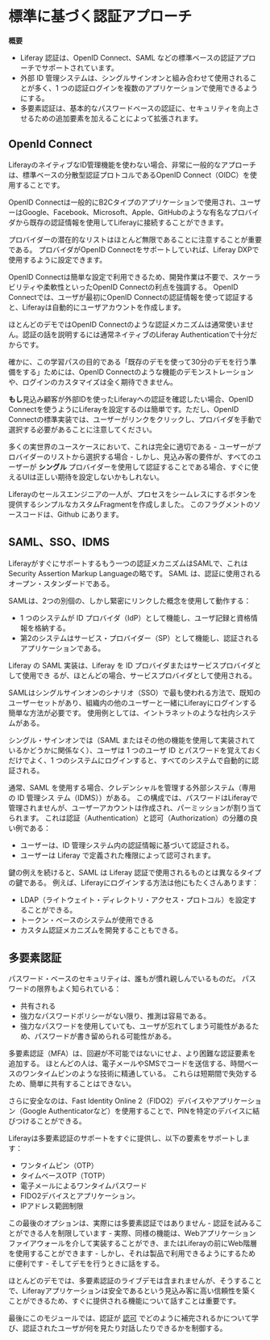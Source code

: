 # 標準に基づく認証アプローチ

**概要**

* Liferay 認証は、OpenID Connect、SAML などの標準ベースの認証アプローチでサポートされています。
* 外部 ID 管理システムは、シングルサインオンと組み合わせて使用されることが多く、1 つの認証ログインを複数のアプリケーションで使用できるようにする。
* 多要素認証は、基本的なパスワードベースの認証に、セキュリティを向上させるための追加要素を加えることによって拡張されます。

## OpenId Connect

LiferayのネイティブなID管理機能を使わない場合、非常に一般的なアプローチは、標準ベースの分散型認証プロトコルであるOpenID Connect（OIDC）を使用することです。

OpenID Connectは一般的にB2Cタイプのアプリケーションで使用され、ユーザーはGoogle、Facebook、Microsoft、Apple、GitHubのような有名なプロバイダから既存の認証情報を使用してLiferayに接続することができます。

プロバイダーの潜在的なリストはほとんど無限であることに注意することが重要である。 プロバイダがOpenID Connectをサポートしていれば、Liferay DXPで使用するように設定できます。

OpenID Connectは簡単な設定で利用できるため、開発作業は不要で、スケーラビリティや柔軟性といったOpenID Connectの利点を強調する。 OpenID Connectでは、ユーザが最初にOpenID Connectの認証情報を使って認証すると、Liferayは自動的にユーザアカウントを作成します。

ほとんどのデモではOpenID Connectのような認証メカニズムは通常使いません。認証の話を説明するには通常ネイティブのLiferay Authenticationで十分だからです。

確かに、この学習パスの目的である「既存のデモを使って30分のデモを行う準備をする」ためには、OpenID Connectのような機能のデモンストレーションや、ログインのカスタマイズは全く期待できません。

**もし**見込み顧客が外部IDを使ったLiferayへの認証を確認したい場合、OpenID Connectを使うようにLiferayを設定するのは簡単です。ただし、OpenID Connectの標準実装では、ユーザーがリンクをクリックし、プロバイダを手動で選択する必要があることに注意してください。

多くの実世界のユースケースにおいて、これは完全に適切である - ユーザーがプロバイダーのリストから選択する場合 - しかし、見込み客の要件が、すべてのユーザーが **シングル** プロバイダーを使用して認証することである場合、すぐに使えるUIは正しい期待を設定しないかもしれない。

Liferayのセールスエンジニアの一人が、プロセスをシームレスにするボタンを提供するシンプルなカスタムFragmentを作成しました。 このフラグメントのソースコードは、Github [](https://github.com/lgdd/openid-connect-single-button)にあります。

## SAML、SSO、IDMS

Liferayがすぐにサポートするもう一つの認証メカニズムはSAMLで、これはSecurity Assertion Markup Languageの略です。 SAML は、認証に使用されるオープン・スタンダードである。

SAMLは、2つの別個の、しかし緊密にリンクした概念を使用して動作する：

* 1 つのシステムが ID プロバイダ（IdP）として機能し、ユーザ記録と資格情報を格納する。
* 第2のシステムはサービス・プロバイダー（SP）として機能し、認証されるアプリケーションである。

Liferay の SAML 実装は、Liferay を ID プロバイダまたはサービスプロバイダとして使用でき るが、ほとんどの場合、サービスプロバイダとして使用される。

SAMLはシングルサインオンのシナリオ（SSO）で最も使われる方法で、既知のユーザーセットがあり、組織内の他のユーザーと一緒にLiferayにログインする簡単な方法が必要です。 使用例としては、イントラネットのような社内システムがある。

シングル・サインオンでは（SAML またはその他の機能を使用して実装されているかどうかに関係なく）、ユーザは 1 つのユーザ ID とパスワードを覚えておくだけでよく、1 つのシステムにログインすると、すべてのシステムで自動的に認証される。

通常、SAML を使用する場合、クレデンシャルを管理する外部システム（専用の ID 管理シス テム（IDMS））がある。 この構成では、パスワードはLiferayで管理されませんが、ユーザーアカウントは作成され、パーミッションが割り当てられます。 これは認証（Authentication）と認可（Authorization）の分離の良い例である：

* ユーザーは、ID 管理システム内の認証情報に基づいて認証される。
* ユーザーは Liferay で定義された権限によって認可されます。

鍵の例えを続けると、SAML は Liferay 認証で使用されるものとは異なるタイプの鍵である。 例えば、Liferayにログインする方法は他にもたくさんあります：

* LDAP（ライトウェイト・ディレクトリ・アクセス・プロトコル）を設定することができる。
* トークン・ベースのシステムが使用できる
* カスタム認証メカニズムを開発することもできる。

## 多要素認証

パスワード・ベースのセキュリティは、誰もが慣れ親しんでいるものだ。 パスワードの限界もよく知られている：

* 共有される
* 強力なパスワードポリシーがない限り、推測は容易である。
* 強力なパスワードを使用していても、ユーザが忘れてしまう可能性があるため、パスワードが書き留められる可能性がある。

多要素認証（MFA）は、回避が不可能ではないにせよ、より困難な認証要素を追加する。 ほとんどの人は、電子メールやSMSでコードを送信する、時間ベースのワンタイムピンのような技術に精通している。 これらは短期間で失効するため、簡単に共有することはできない。

さらに安全なのは、Fast Identity Online 2（FIDO2）デバイスやアプリケーション（Google Authenticatorなど）を使用することで、PINを特定のデバイスに結びつけることができる。

Liferayは多要素認証のサポートをすぐに提供し、以下の要素をサポートします：

* ワンタイムピン（OTP）
* タイムベースOTP（TOTP）
* 電子メールによるワンタイムパスワード
* FIDO2デバイスとアプリケーション。
* IPアドレス範囲制限

この最後のオプションは、実際には多要素認証ではありません - 認証を試みることができる人を制限しています - 実際、同様の機能は、Webアプリケーションファイアウォールを介して実装することができ、またはLiferayの前にWeb階層を使用することができます - しかし、それは製品で利用できるようにするために便利です - そしてデモを行うときに話をする。

ほとんどのデモでは、多要素認証のライブデモは含まれませんが、そうすることで、Liferayアプリケーションは安全であるという見込み客に高い信頼性を築くことができるため、すぐに提供される機能について話すことは重要です。

最後にこのモジュールでは、認証が [認可](./authorization.md) でどのように補完されるかについて学び、認証されたユーザが何を見たり対話したりできるかを制御する。
